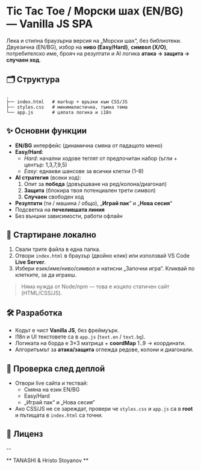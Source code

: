 # Tic Tac Toe / Морски шах (EN/BG) — Vanilla JS SPA

Лека и стилна браузърна версия на „Морски шах“, без библиотеки. Двуезична (EN/BG), избор на **ниво (Easy/Hard)**, **символ (X/O)**, потребителско име, брояч на резултати и AI логика **атака → защита → случаен ход**.

## 🗂️ Структура
```
.
├── index.html   # markup + връзки към CSS/JS
├── styles.css   # минималистична, тъмна тема
└── app.js       # цялата логика и i18n
```

## ✨ Основни функции
- **EN/BG** интерфейс (динамична смяна от падащото меню)
- **Easy/Hard**:
  - *Hard*: начални ходове теглят от предпочитан набор (ъгли + център: 1,3,7,9,5)
  - *Easy*: еднакви шансове за всички клетки (1–9)
- **AI стратегия** (всеки ход):
  1) Опит за **победа** (довършване на ред/колона/диагонал)  
  2) **Защита** (блокира твоя потенциален трети символ)  
  3) **Случаен** свободен ход
- **Резултати** (ти / машина / общо), „**Играй пак**“ и „**Нова сесия**“
- Подсветка на **печелившата линия**
- Без външни зависимости, работи офлайн

## 🚀 Стартиране локално
1. Свали трите файла в една папка.
2. Отвори `index.html` в браузър (двойно клик) или използвай VS Code **Live Server**.
3. Избери език/име/ниво/символ и натисни „Започни игра“. Кликвай по клетките, за да играеш.

> Няма нужда от Node/npm — това е изцяло статичен сайт (HTML/CSS/JS).

## 🛠️ Разработка
- Кодът е чист **Vanilla JS**, без фреймуърк.  
- I18n и UI текстовете са в `app.js` (`text.en` / `text.bg`).
- Логиката на борда е 3×3 матрица + **coordMap** 1..9 → координати.
- Алгоритъмът за **атака/защита** оглежда редове, колони и диагонали.

## 🧪 Проверка след деплой
- Отвори live сайта и тествай:
  - Смяна на език EN/BG
  - Easy/Hard
  - „Играй пак“ и „Нова сесия“
- Ако CSS/JS не се зареждат, провери че `styles.css` и `app.js` са в **root** и пътищата в `index.html` са точни.

## 📄 Лиценз
--

 ** TANASHI & Hristo Stoyanov ** 
